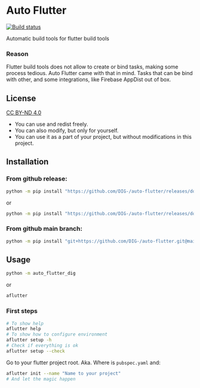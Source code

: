 # Auto Flutter
[![Build status](https://ci.appveyor.com/api/projects/status/4mqob9dpr98a8dlm/branch/main?svg=true)](https://ci.appveyor.com/project/DIG-/auto-flutter/branch/main)

Automatic build tools for flutter build tools

### Reason
Flutter build tools does not allow to create or bind tasks, making some process tedious.
Auto Flutter came with that in mind. Tasks that can be bind with other, and some integrations, like Firebase AppDist out of box.

## License
[CC BY-ND 4.0](https://creativecommons.org/licenses/by-nd/4.0/)

- You can use and redist freely.
- You can also modify, but only for yourself.
- You can use it as a part of your project, but without modifications in this project.

## Installation
### From github release:
``` sh
python -m pip install "https://github.com/DIG-/auto-flutter/releases/download/0.3.0/auto_flutter_dig-0.3.0-py3-none-any.whl"
```
or
``` sh
python -m pip install "https://github.com/DIG-/auto-flutter/releases/download/0.3.0/auto_flutter_dig.tar.gz"
```

### From github main branch:
``` sh
python -m pip install "git+https://github.com/DIG-/auto-flutter.git@main#egg=auto_flutter_dig"
```

## Usage
``` sh
python -m auto_flutter_dig
```
or
``` sh
aflutter
```

### First steps
``` sh
# To show help
aflutter help
# To show how to configure environment
aflutter setup -h
# Check if everything is ok
aflutter setup --check
```

Go to your flutter project root. Aka. Where is `pubspec.yaml` and:
``` sh
aflutter init --name "Name to your project"
# And let the magic happen
```
